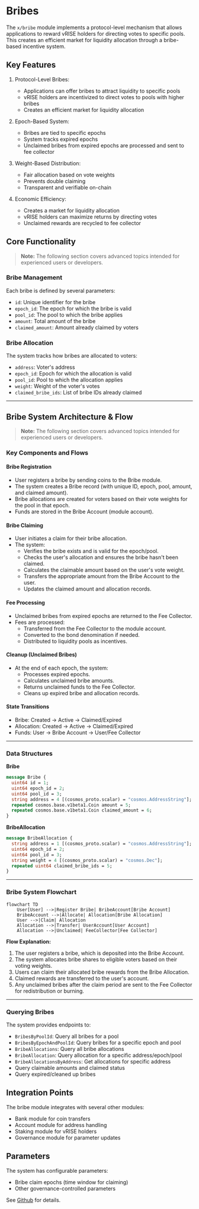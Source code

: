 # Bribes

The `x/bribe` module implements a protocol-level mechanism that allows applications to reward vRISE holders for directing votes to specific pools. This creates an efficient market for liquidity allocation through a bribe-based incentive system.

## Key Features

1. Protocol-Level Bribes:
   - Applications can offer bribes to attract liquidity to specific pools
   - vRISE holders are incentivized to direct votes to pools with higher bribes
   - Creates an efficient market for liquidity allocation

2. Epoch-Based System:
   - Bribes are tied to specific epochs
   - System tracks expired epochs
   - Unclaimed bribes from expired epochs are processed and sent to fee collector

3. Weight-Based Distribution:
   - Fair allocation based on vote weights
   - Prevents double claiming
   - Transparent and verifiable on-chain

4. Economic Efficiency:
   - Creates a market for liquidity allocation
   - vRISE holders can maximize returns by directing votes
   - Unclaimed rewards are recycled to fee collector

## Core Functionality

> **Note:** The following section covers advanced topics intended for experienced users or developers.

### Bribe Management

Each bribe is defined by several parameters:

- `id`: Unique identifier for the bribe
- `epoch_id`: The epoch for which the bribe is valid
- `pool_id`: The pool to which the bribe applies
- `amount`: Total amount of the bribe
- `claimed_amount`: Amount already claimed by voters

### Bribe Allocation

The system tracks how bribes are allocated to voters:

- `address`: Voter's address
- `epoch_id`: Epoch for which the allocation is valid
- `pool_id`: Pool to which the allocation applies
- `weight`: Weight of the voter's votes
- `claimed_bribe_ids`: List of bribe IDs already claimed

---

## Bribe System Architecture & Flow

> **Note:** The following section covers advanced topics intended for experienced users or developers.

### Key Components and Flows

#### Bribe Registration

- User registers a bribe by sending coins to the Bribe module.
- The system creates a Bribe record (with unique ID, epoch, pool, amount, and claimed amount).
- Bribe allocations are created for voters based on their vote weights for the pool in that epoch.
- Funds are stored in the Bribe Account (module account).

#### Bribe Claiming

- User initiates a claim for their bribe allocation.
- The system:
  - Verifies the bribe exists and is valid for the epoch/pool.
  - Checks the user's allocation and ensures the bribe hasn't been claimed.
  - Calculates the claimable amount based on the user's vote weight.
  - Transfers the appropriate amount from the Bribe Account to the user.
  - Updates the claimed amount and allocation records.

#### Fee Processing

- Unclaimed bribes from expired epochs are returned to the Fee Collector.
- Fees are processed:
  - Transferred from the Fee Collector to the module account.
  - Converted to the bond denomination if needed.
  - Distributed to liquidity pools as incentives.

#### Cleanup (Unclaimed Bribes)

- At the end of each epoch, the system:
  - Processes expired epochs.
  - Calculates unclaimed bribe amounts.
  - Returns unclaimed funds to the Fee Collector.
  - Cleans up expired bribe and allocation records.

#### State Transitions

- Bribe: Created → Active → Claimed/Expired
- Allocation: Created → Active → Claimed/Expired
- Funds: User → Bribe Account → User/Fee Collector

---

### Data Structures

**Bribe**

```protobuf
message Bribe {
  uint64 id = 1;
  uint64 epoch_id = 2;
  uint64 pool_id = 3;
  string address = 4 [(cosmos_proto.scalar) = "cosmos.AddressString"];
  repeated cosmos.base.v1beta1.Coin amount = 5;
  repeated cosmos.base.v1beta1.Coin claimed_amount = 6;
}
```

**BribeAllocation**

```protobuf
message BribeAllocation {
  string address = 1 [(cosmos_proto.scalar) = "cosmos.AddressString"];
  uint64 epoch_id = 2;  
  uint64 pool_id = 3;
  string weight = 4 [(cosmos_proto.scalar) = "cosmos.Dec"];
  repeated uint64 claimed_bribe_ids = 5;
}
```

---

### Bribe System Flowchart

```mermaid
flowchart TD
    User[User] -->|Register Bribe| BribeAccount[Bribe Account]
    BribeAccount -->|Allocate| Allocation[Bribe Allocation]
    User -->|Claim| Allocation
    Allocation -->|Transfer| UserAccount[User Account]
    Allocation -->|Unclaimed| FeeCollector[Fee Collector]
```

**Flow Explanation:**

1. The user registers a bribe, which is deposited into the Bribe Account.
2. The system allocates bribe shares to eligible voters based on their voting weights.
3. Users can claim their allocated bribe rewards from the Bribe Allocation.
4. Claimed rewards are transferred to the user's account.
5. Any unclaimed bribes after the claim period are sent to the Fee Collector for redistribution or burning.

---

### Querying Bribes

The system provides endpoints to:

- `BribesByPoolId`: Query all bribes for a pool
- `BribesByEpochAndPoolId`: Query bribes for a specific epoch and pool
- `BribeAllocations`: Query all bribe allocations
- `BribeAllocation`: Query allocation for a specific address/epoch/pool
- `BribeAllocationsByAddress`: Get allocations for specific address
- Query claimable amounts and claimed status
- Query expired/cleaned up bribes

## Integration Points

The bribe module integrates with several other modules:

- Bank module for coin transfers
- Account module for address handling
- Staking module for vRISE holders
- Governance module for parameter updates

## Parameters

The system has configurable parameters:

- Bribe claim epochs (time window for claiming)
- Other governance-controlled parameters

See [Github](https://github.com/sunriselayer/sunrise/tree/main/x/bribe) for details.
